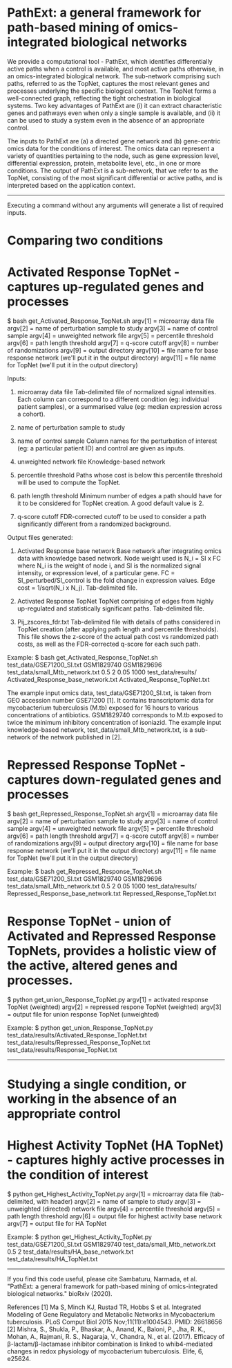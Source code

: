 # PathExt: a general framework for path-based mining of omics-integrated biological networks

We provide a computational tool - PathExt, which identifies differentially active paths when a control is available, and most active paths otherwise, in an omics-integrated biological network. The sub-network comprising such paths, referred to as the TopNet, captures the most relevant genes and processes underlying the specific biological context. The TopNet forms a well-connected graph, reflecting the tight orchestration in biological systems. Two key advantages of PathExt are (i) it can extract characteristic genes and pathways even when only a single sample is available, and (ii) it can be used to study a system even in the absence of an appropriate control.

The inputs to PathExt are (a) a directed gene network and (b) gene-centric omics data for the conditions of interest. The omics data can represent a variety of quantities pertaining to the node, such as gene expression level, differential expression, protein, metabolite level, etc., in one or more conditions. The output of PathExt is a sub-network, that we refer to as the TopNet, consisting of the most significant differential or active paths, and is interpreted based on the application context.

***************************************************************************************
Executing a command without any arguments will generate a list of required inputs.

# Comparing two conditions

# Activated Response TopNet - captures up-regulated genes and processes
$ bash get_Activated_Response_TopNet.sh
argv[1] = microarray data file
argv[2] = name of perturbation sample to study
argv[3] = name of control sample
argv[4] = unweighted network file
argv[5] = percentile threshold
argv[6] = path length threshold
argv[7] = q-score cutoff
argv[8] = number of randomizations
argv[9] = output directory
argv[10] = file name for base response network (we'll put it in the output directory)
argv[11] = file name for TopNet (we'll put it in the output directory)

Inputs:
1. microarray data file
Tab-delimited file of normalized signal intensities. Each column can correspond to a different condition (eg: individual patient samples), or a summarised value (eg: median expression across a cohort). 

2. name of perturbation sample to study
3. name of control sample
Column names for the perturbation of interest (eg: a particular patient ID) and control are given as inputs.

4. unweighted network file
Knowledge-based network

5. percentile threshold
Paths whose cost is below this percentile threshold will be used to compute the TopNet.

6. path length threshold
Minimum number of edges a path should have for it to be considered for TopNet creation. A good default value is 2.

7. q-score cutoff
FDR-corrected cutoff to be used to consider a path significantly different from a randomized background.

Output files generated:
1. Activated Response base network
Base network after integrating omics data with knowledge based network. Node weight used is N_i = SI x FC where N_i is the weight of node i, and SI is the normalized signal intensity, or expression level, of a particular gene. FC = SI_perturbed/SI_control is the fold change in expression values. Edge cost = 1/sqrt(N_i x N_j). Tab-delimited file.

2. Activated Response TopNet
TopNet comprising of edges from highly up-regulated and statistically significant paths. Tab-delimited file.

3. Pij_zscores_fdr.txt
Tab-delimited file with details of paths considered in TopNet creation (after applying path length and percentile thresholds). This file shows the z-score of the actual path cost vs randomized path costs, as well as the FDR-corrected q-score for each such path.

Example:
$ bash get_Activated_Response_TopNet.sh test_data/GSE71200_SI.txt GSM1829740 GSM1829696 test_data/small_Mtb_network.txt 0.5 2 0.05 1000 test_data/results/ Activated_Response_base_network.txt Activated_Response_TopNet.txt

The example input omics data, test_data/GSE71200_SI.txt, is taken from GEO accession number GSE71200 [1]. It contains transcriptomic data for mycobacterium tuberculosis (M.tb) exposed for 16 hours to various concentrations of antibiotics.
GSM1829740 corresponds to M.tb exposed to twice the minimum inhibitory concentration of isoniazid.
The example input knowledge-based network, test_data/small_Mtb_network.txt, is a sub-network of the network published in [2].



# Repressed Response TopNet - captures down-regulated genes and processes
$ bash get_Repressed_Response_TopNet.sh
argv[1] = microarray data file
argv[2] = name of perturbation sample to study
argv[3] = name of control sample
argv[4] = unweighted network file
argv[5] = percentile threshold
argv[6] = path length threshold
argv[7] = q-score cutoff
argv[8] = number of randomizations
argv[9] = output directory
argv[10] = file name for base response network (we'll put it in the output directory)
argv[11] = file name for TopNet (we'll put it in the output directory)

Example: 
$ bash get_Repressed_Response_TopNet.sh test_data/GSE71200_SI.txt GSM1829740 GSM1829696 test_data/small_Mtb_network.txt 0.5 2 0.05 1000 test_data/results/ Repressed_Response_base_network.txt Repressed_Response_TopNet.txt



# Response TopNet - union of Activated and Repressed Response TopNets, provides a holistic view of the active, altered genes and processes.
$ python get_union_Response_TopNet.py
argv[1] = activated response TopNet (weighted)
argv[2] = repressed respone TopNet (weighted)
argv[3] = output file for union response TopNet (unweighted)

Example:
$ python get_union_Response_TopNet.py test_data/results/Activated_Response_TopNet.txt test_data/results/Repressed_Response_TopNet.txt test_data/results/Response_TopNet.txt




***************************************************************************************

# Studying a single condition, or working in the absence of an appropriate control

# Highest Activity TopNet (HA TopNet) - captures highly active processes in the condition of interest
$ python get_Highest_Activity_TopNet.py
argv[1] = microarray data file (tab-delimited, with header)
argv[2] = name of sample to study
argv[3] = unweighted (directed) network file
argv[4] = percentile threshold
argv[5] = path length threshold
argv[6] = output file for highest activity base network
argv[7] = output file for HA TopNet

Example:
$ python get_Highest_Activity_TopNet.py test_data/GSE71200_SI.txt GSM1829740 test_data/small_Mtb_network.txt 0.5 2 test_data/results/HA_base_network.txt test_data/results/HA_TopNet.txt



***************************************************************************************

If you find this code useful, please cite
Sambaturu, Narmada, et al. "PathExt: a general framework for path-based mining of omics-integrated biological networks." bioRxiv (2020).


References
[1] Ma S, Minch KJ, Rustad TR, Hobbs S et al. Integrated Modeling of Gene Regulatory and Metabolic Networks in Mycobacterium tuberculosis. PLoS Comput Biol 2015 Nov;11(11):e1004543. PMID: 26618656
[2] Mishra, S., Shukla, P., Bhaskar, A., Anand, K., Baloni, P., Jha, R. K., Mohan, A., Rajmani, R. S., Nagaraja, V., Chandra, N., et al. (2017). Efficacy of β-lactam/β-lactamase inhibitor combination is linked to whib4-mediated changes in redox physiology of mycobacterium tuberculosis. Elife, 6, e25624.
